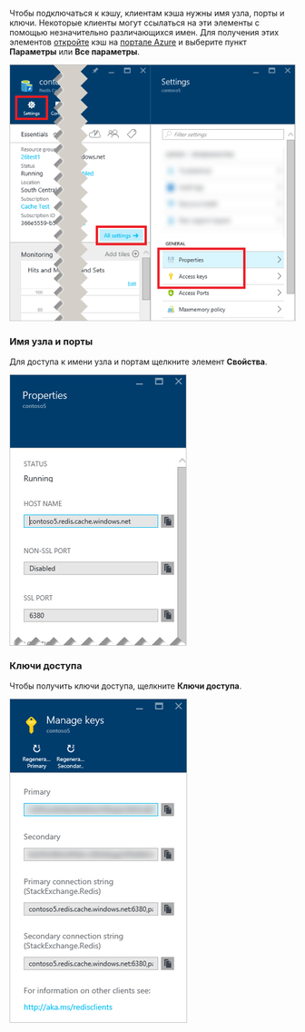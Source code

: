 Чтобы подключаться к кэшу, клиентам кэша нужны имя узла, порты и ключи. Некоторые клиенты могут ссылаться на эти элементы с помощью незначительно различающихся имен. Для получения этих элементов [откройте](../articles/redis-cache/cache-configure.md#configure-redis-cache-settings) кэш на [портале Azure](https://portal.azure.com) и выберите пункт **Параметры** или **Все параметры**.

![Параметры кэша Redis](media/redis-cache-access-keys/redis-cache-settings.png)

### Имя узла и порты

Для доступа к имени узла и портам щелкните элемент **Свойства**.

![Свойства кэша Redis](media/redis-cache-access-keys/redis-cache-properties.png)

### Ключи доступа

Чтобы получить ключи доступа, щелкните **Ключи доступа**.

![Ключи доступа кэша Redis](media/redis-cache-access-keys/redis-cache-access-keys.png)